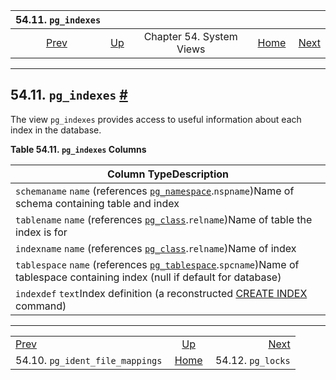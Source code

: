 <!--?xml version="1.0" encoding="UTF-8" standalone="no"?-->

|                            54.11. `pg_indexes`                            |                                             |                          |                                                       |                                               |
| :-----------------------------------------------------------------------: | :------------------------------------------ | :----------------------: | ----------------------------------------------------: | --------------------------------------------: |
| [Prev](view-pg-ident-file-mappings.html "54.10. pg_ident_file_mappings")  | [Up](views.html "Chapter 54. System Views") | Chapter 54. System Views | [Home](index.html "PostgreSQL 17devel Documentation") |  [Next](view-pg-locks.html "54.12. pg_locks") |

***

## 54.11. `pg_indexes` [#](#VIEW-PG-INDEXES)



The view `pg_indexes` provides access to useful information about each index in the database.

**Table 54.11. `pg_indexes` Columns**

| Column TypeDescription                                                                                                                                                            |
| --------------------------------------------------------------------------------------------------------------------------------------------------------------------------------- |
| `schemaname` `name` (references [`pg_namespace`](catalog-pg-namespace.html "53.32. pg_namespace").`nspname`)Name of schema containing table and index                             |
| `tablename` `name` (references [`pg_class`](catalog-pg-class.html "53.11. pg_class").`relname`)Name of table the index is for                                                     |
| `indexname` `name` (references [`pg_class`](catalog-pg-class.html "53.11. pg_class").`relname`)Name of index                                                                      |
| `tablespace` `name` (references [`pg_tablespace`](catalog-pg-tablespace.html "53.56. pg_tablespace").`spcname`)Name of tablespace containing index (null if default for database) |
| `indexdef` `text`Index definition (a reconstructed [CREATE INDEX](sql-createindex.html "CREATE INDEX") command)                                                                   |

***

|                                                                           |                                                       |                                               |
| :------------------------------------------------------------------------ | :---------------------------------------------------: | --------------------------------------------: |
| [Prev](view-pg-ident-file-mappings.html "54.10. pg_ident_file_mappings")  |      [Up](views.html "Chapter 54. System Views")      |  [Next](view-pg-locks.html "54.12. pg_locks") |
| 54.10. `pg_ident_file_mappings`                                           | [Home](index.html "PostgreSQL 17devel Documentation") |                             54.12. `pg_locks` |
